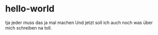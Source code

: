 # hello-world
tja jeder muss das ja mal machen 
Und jetzt soll ich auch noch was über mich schreiben na toll.
